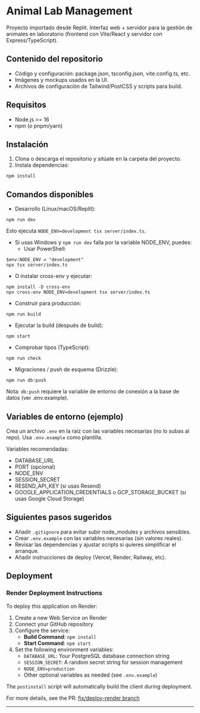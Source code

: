 # Animal Lab Management

Proyecto importado desde Replit. Interfaz web + servidor para la gestión de animales en laboratorio (frontend con Vite/React y servidor con Express/TypeScript).

## Contenido del repositorio
- Código y configuración: package.json, tsconfig.json, vite.config.ts, etc.
- Imágenes y mockups usados en la UI.
- Archivos de configuración de Tailwind/PostCSS y scripts para build.

## Requisitos
- Node.js >= 16
- npm (o pnpm/yarn)

## Instalación
1. Clona o descarga el repositorio y sitúate en la carpeta del proyecto.
2. Instala dependencias:

```
npm install
```

## Comandos disponibles
- Desarrollo (Linux/macOS/Replit):

```
npm run dev
```

Esto ejecuta `NODE_ENV=development tsx server/index.ts`.

- Si usas Windows y `npm run dev` falla por la variable NODE_ENV, puedes:
  - Usar PowerShell:

```
$env:NODE_ENV = "development"
npx tsx server/index.ts
```

  - O instalar cross-env y ejecutar:

```
npm install -D cross-env
npx cross-env NODE_ENV=development tsx server/index.ts
```

- Construir para producción:

```
npm run build
```

- Ejecutar la build (después de build):

```
npm start
```

- Comprobar tipos (TypeScript):

```
npm run check
```

- Migraciones / push de esquema (Drizzle):

```
npm run db:push
```

Nota: `db:push` requiere la variable de entorno de conexión a la base de datos (ver .env.example).

## Variables de entorno (ejemplo)
Crea un archivo `.env` en la raíz con las variables necesarias (no lo subas al repo). Usa `.env.example` como plantilla.

Variables recomendadas:
- DATABASE_URL
- PORT (opcional)
- NODE_ENV
- SESSION_SECRET
- RESEND_API_KEY (si usas Resend)
- GOOGLE_APPLICATION_CREDENTIALS o GCP_STORAGE_BUCKET (si usas Google Cloud Storage)

## Siguientes pasos sugeridos
- Añadir `.gitignore` para evitar subir node_modules y archivos sensibles.
- Crear `.env.example` con las variables necesarias (sin valores reales).
- Revisar las dependencias y ajustar scripts si quieres simplificar el arranque.
- Añadir instrucciones de deploy (Vercel, Render, Railway, etc).

## Deployment

### Render Deployment Instructions

To deploy this application on Render:

1. Create a new Web Service on Render
2. Connect your GitHub repository
3. Configure the service:
   - **Build Command**: `npm install`
   - **Start Command**: `npm start`
4. Set the following environment variables:
   - `DATABASE_URL`: Your PostgreSQL database connection string
   - `SESSION_SECRET`: A random secret string for session management
   - `NODE_ENV=production`
   - Other optional variables as needed (see `.env.example`)

The `postinstall` script will automatically build the client during deployment.

For more details, see the PR: [fix/deploy-render branch](https://github.com/labmanagement11-byte/animal-lab-management/tree/fix/deploy-render)

---